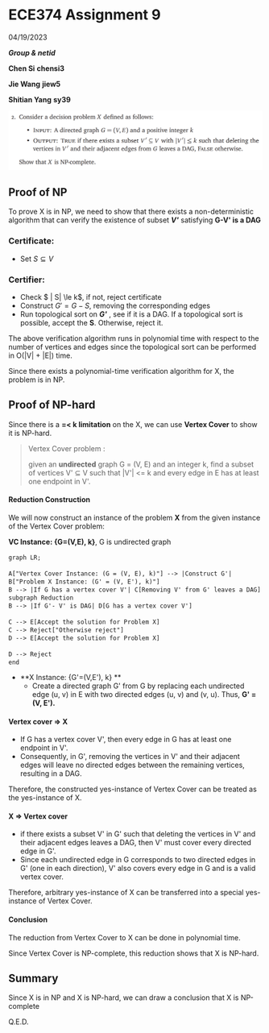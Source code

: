 # ECE374 Assignment 9

04/19/2023

***Group & netid***

**Chen Si**  	**chensi3**

**Jie Wang** 		**jiew5**

**Shitian Yang** 	**sy39**

![image-20230419161703182](./ECE374_Assignment_9_P2.assets/image-20230419161703182.png)

## Proof of NP

To prove X is in NP, we need to show that there exists a non-deterministic algorithm that can verify the existence of subset ***V'*** satisfying **G-V' is a DAG**

### Certificate: 

- Set $S \subseteq V$

### Certifier: 

- Check $ | S| \le k$, if not, reject certificate
- Construct $G' = G - S$, removing the corresponding edges 
- Run topological sort on ***G'*** , see if it is a DAG. If a topological sort is possible, accept the **S**. Otherwise, reject it. 

The above verification algorithm runs in polynomial time with respect to the number of vertices and edges since the topological sort can be performed in O(|V| + |E|) time. 

Since there exists a polynomial-time verification algorithm for X, the problem is in NP.

## Proof of NP-hard

Since there is a **=< k limitation** on the X, we can use **Vertex Cover** to show it is NP-hard.

> Vertex Cover problem : 
>
> given an **undirected** graph G = (V, E) and an integer k, find a subset of vertices V' ⊆ V such that |V'| <= k and every edge in E has at least one endpoint in V'.

#### Reduction Construction

We will now construct an instance of the problem **X** from the given instance of the Vertex Cover problem:

**VC Instance: {G=(V,E), k}**, G is undirected graph

```mermaid
graph LR;

A["Vertex Cover Instance: (G = (V, E), k)"] --> |Construct G'| B["Problem X Instance: (G' = (V, E'), k)"]
B --> |If G has a vertex cover V'| C[Removing V' from G' leaves a DAG]
subgraph Reduction
B --> |If G'- V' is DAG| D[G has a vertex cover V']

C --> E[Accept the solution for Problem X]
C --> Reject["Otherwise reject"]
D --> E[Accept the solution for Problem X]

D --> Reject
end
```

- **X Instance:  {G'=(V,E'), k} **
  - Create a directed graph G' from G by replacing each undirected edge (u, v) in E with two directed edges (u, v) and (v, u). Thus, **G' = (V, E').**



#### Vertex cover $\Rightarrow$ X

- If G has a vertex cover V', then every edge in G has at least one endpoint in V'. 
- Consequently, in G', removing the vertices in V' and their adjacent edges will leave no directed edges between the remaining vertices, resulting in a DAG.

Therefore, the constructed yes-instance of Vertex Cover can be treated as the yes-instance of X.

#### X $\Rightarrow$ Vertex cover 

- if there exists a subset V' in G' such that deleting the vertices in V' and their adjacent edges leaves a DAG, then V' must cover every directed edge in G'. 
- Since each undirected edge in G corresponds to two directed edges in G' (one in each direction), V' also covers every edge in G and is a valid vertex cover.

Therefore, arbitrary yes-instance of X can be transferred into a special yes-instance of Vertex Cover. 

#### Conclusion

The reduction from Vertex Cover to X can be done in polynomial time.

Since Vertex Cover is NP-complete, this reduction shows that X is NP-hard.



## Summary

Since X is in NP and X is NP-hard, we can draw a conclusion that X is NP-complete

Q.E.D.
